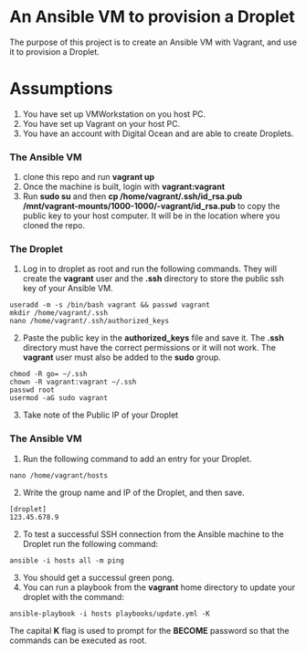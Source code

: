 # An Ansible VM to provision a Droplet
The purpose of this project is to create an Ansible VM with Vagrant, and use it to provision a Droplet.

# Assumptions
1. You have set up VMWorkstation on you host PC.
2. You have set up Vagrant on your host PC.
3. You have an account with Digital Ocean and are able to create Droplets.

### The Ansible VM
1. clone this repo and run **vagrant up**
2. Once the machine is built, login with **vagrant:vagrant** 
3. Run **sudo su** and then **cp /home/vagrant/.ssh/id_rsa.pub /mnt/vagrant-mounts/1000-1000/-vagrant/id_rsa.pub** to copy the public key to your host computer. It will be in the location where you cloned the repo.

### The Droplet
1. Log in to droplet as root and run the following commands. They will create the **vagrant** user and the **.ssh** directory to store the public ssh key of your Ansible VM. 
```
useradd -m -s /bin/bash vagrant && passwd vagrant
mkdir /home/vagrant/.ssh
nano /home/vagrant/.ssh/authorized_keys
```
2. Paste the public key in the **authorized_keys** file and save it. The **.ssh** directory must have the correct permissions or it will not work. The **vagrant** user must also be added to the **sudo** group.
```
chmod -R go= ~/.ssh
chown -R vagrant:vagrant ~/.ssh
passwd root 
usermod -aG sudo vagrant
```
3. Take note of the Public IP of your Droplet

### The Ansible VM
1. Run the following command to add an entry for your Droplet. 
```
nano /home/vagrant/hosts
```
2. Write the group name and IP of the Droplet, and then save.
```
[droplet]
123.45.678.9
```
2. To test a successful SSH connection from the Ansible machine to the Droplet run the following command:
```
ansible -i hosts all -m ping
```
3. You should get a successul green pong.
4. You can run a playbook from the **vagrant** home directory to update your droplet with the command:
```
ansible-playbook -i hosts playbooks/update.yml -K
```
The capital **K** flag is used to prompt for the **BECOME** password so that the commands can be executed as root.

